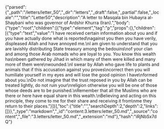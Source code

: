 {"parsed":{"_path":"/letters/letter_50","_dir":"letters","_draft":false,"_partial":false,"_locale":"","title":"Letter50","description":"A letter to Masqala bin Hubayra al-Shaybani who was governor of Ardshir Khurra (Iran).","body":{"type":"root","children":[{"type":"element","tag":"p","props":{},"children":[{"type":"text","value":"I have received certain information about you and if you have actually done what is reported\nagainst you then you have verily, displeased Allah and have annoyed me.\nI am given to understand that you are lavishly distributing State treasury among the bedouins\nof your clan and among those Arab nomads who are loyal to you. You know this wealth has\nbeen gathered by Jihad in which many of them were killed and many more of them were\nwounded.\nI swear by Allah who gave life to plants and animals that if this accusation against you proves\ncorrect then you will humiliate yourself in my eyes and will lose the good opinion I have\nformed about you.\nDo not imagine that the trust reposed in you by Allah can be treated lightly, do not ruin your\nreligion otherwise you will be one of those whose deeds are to be punished.\nRemember that all the Muslims who are there or here have equal share in this wealth.\nBelieving and acting on this principle, they come to me for their share and receiving it from\nme they return to their places."}]}],"toc":{"title":"","searchDepth":2,"depth":2,"links":[]}},"_type":"markdown","_id":"content:3.letters:letter_50.md","_source":"content","_file":"3.letters/letter_50.md","_extension":"md"},"hash":"iRjNbSx7dQ"}